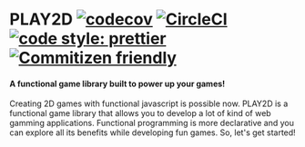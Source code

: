 # PLAY2D [![codecov](https://codecov.io/gh/vagfsantos/PLAY2D/branch/master/graph/badge.svg)](https://codecov.io/gh/vagfsantos/PLAY2D) [![CircleCI](https://circleci.com/gh/vagfsantos/PLAY2D/tree/master.svg?style=svg)](https://circleci.com/gh/vagfsantos/PLAY2D/tree/master) [![code style: prettier](https://img.shields.io/badge/code_style-prettier-ff69b4.svg?style=flat-square)](https://github.com/prettier/prettier) [![Commitizen friendly](https://img.shields.io/badge/commitizen-friendly-brightgreen.svg)](http://commitizen.github.io/cz-cli/)

#### A functional game library built to power up your games!

Creating 2D games with functional javascript is possible now. PLAY2D is a functional game library that allows you to develop a lot of kind of web gamming applications. Functional programming is more declarative and you can explore all its benefits while developing fun games. So, let's get started!
